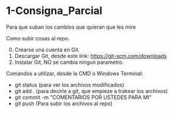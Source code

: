 # 1-Consigna_Parcial
Para que suban los cambios que quieran que les mire

Como subir cosas al repo.

0) Crearse una cuenta en Git.
1) Descargar Git, desde este link: https://git-scm.com/downloads
2) Instalar Git, NO se cambia ningun parametro.

Comandos a utilizar, desde la CMD o Windows Terminal:
- git status (para ver los archivos modificados)
- git add . (para decirle a git, que empieze a trakear los archivos)
- git commit -m "COMENTARIOS POR USTEDES PARA MI"
- git push (Para subir los archivos al repo)
